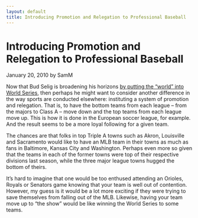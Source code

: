 ```yaml
---
layout: default
title: Introducing Promotion and Relegation to Professional Baseball
---
```

<h1>Introducing Promotion and Relegation to Professional Baseball</h1>
<div class="meta">January 20, 2010 by SamM</div>
<div class="storycontent">
<p>Now that Bud Selig is broadening his horizons <a href="http://sportsillustrated.cnn.com/2010/baseball/mlb/01/07/roundup.ap/">by putting the “world” into World Series</a>, then perhaps he might want to consider another difference in the way sports are conducted elsewhere: instituting a system of promotion and relegation.  That is, to have the bottom teams from each league – from the majors to Class A – move down and the top teams from each league move up.  This is how it is done in the European soccer league, for example.  And the result seems to be a more loyal following for a given team.</p>
<p>The chances are that folks in top Triple A towns such as Akron, Louisville and Sacramento would like to have an MLB team in their towns as much as fans in Baltimore, Kansas City and Washington.    Perhaps even more so given that the teams in each of the former towns were top of their respective divisions last season, while the three major league towns hugged the bottom of theirs.</p>
<p>It’s hard to imagine that one would be too enthused attending an Orioles, Royals or Senators game knowing that your team is well out of contention.  However, my guess is it would be a lot more exciting if they were trying to save themselves from falling out of the MLB.  Likewise, having your team move up to “the show” would be like winning the World Series to some teams.</p>
</div>
